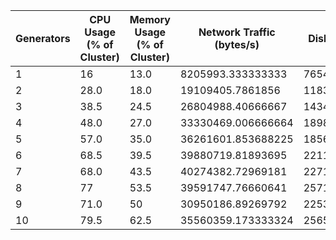 | Generators | CPU Usage (% of Cluster) | Memory Usage (% of Cluster) | Network Traffic (bytes/s) | Disk Writes (bytes/s) | Messages/s [1m] | Messages/s [2m] | Messages/s [3m] |
|-|-|-|-|-|-|-|-|
| 1 | 16 | 13.0 | 8205993.333333333 | 765487.7866666666 | 147.66666666666666 | 135.82857142857142 | 139.4675119243147 |
| 2 | 28.0 | 18.0 | 19109405.7861856 | 1183228.0441933612 | 293.8222222222222 | 297.447619047619 | 304.3636363636364 |
| 3 | 38.5 | 24.5 | 26804988.40666667 | 1434309.9733333334 | 429.9142993301086 | 433.5999999999999 | 429.0424242424242 |
| 4 | 48.0 | 27.0 | 33330469.006666664 | 1898359.4666666666 | 524.9777777777778 | 537.2464029140765 | 545.431835684326 |
| 5 | 57.0 | 35.0 | 36261601.853688225 | 1856229.7909093616 | 625.7111428553745 | 620.9904761904761 | 615.830303030303 |
| 6 | 68.5 | 39.5 | 39880719.81893695 | 2211058.498830023 | 715.3795313813549 | 699.5241259585681 | 707.5743466103073 |
| 7 | 68.0 | 43.5 | 40274382.72969181 | 2271768.608285367 | 800.2089310601723 | 792.8055025073113 | 781.1187118793601 |
| 8 | 77 | 53.5 | 39591747.76660641 | 2571064.8403898617 | 866.3771230120134 | 831.4139563752946 | 824.6222755727644 |
| 9 | 71.0 | 50 | 30950186.89269792 | 2253106.8871209314 | 772.4233880041362 | 762.4787317932179 | 763.4182735537165 |
| 10 | 79.5 | 62.5 | 35560359.173333324 | 2565461.3333333335 | 887.9738610409347 | 861.3533167165187 | 865.613704877567 |
